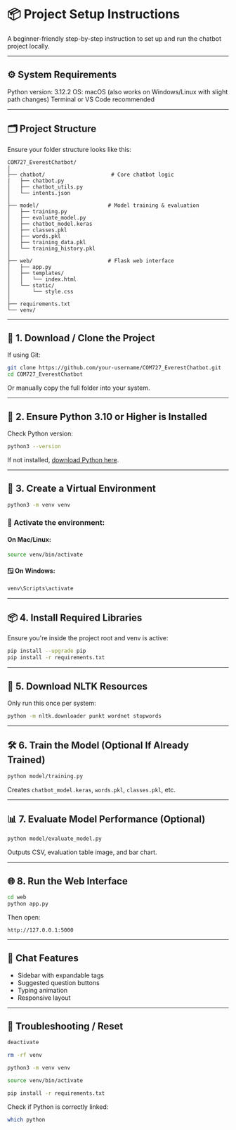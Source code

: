 
# 📦 Project Setup Instructions

A beginner-friendly step-by-step instruction to set up and run the chatbot project locally.

---

## ⚙️ System Requirements
Python version: 3.12.2
OS: macOS (also works on Windows/Linux with slight path changes)
Terminal or VS Code recommended

---

## 🗂 Project Structure
Ensure your folder structure looks like this:
```
COM727_EverestChatbot/
│
├── chatbot/                     # Core chatbot logic
|   ├── chatbot.py
│   ├── chatbot_utils.py
│   └── intents.json
│
├── model/                      # Model training & evaluation
│   ├── training.py
│   ├── evaluate_model.py
│   ├── chatbot_model.keras
│   ├── classes.pkl
│   ├── words.pkl
│   ├── training_data.pkl
│   └── training_history.pkl
│
├── web/                        # Flask web interface
│   ├── app.py
│   ├── templates/
│   │   └── index.html
│   └── static/
│       └── style.css
│
├── requirements.txt
└── venv/
```

---

## 📁 1. Download / Clone the Project

If using Git:

```bash
git clone https://github.com/your-username/COM727_EverestChatbot.git
cd COM727_EverestChatbot
```

Or manually copy the full folder into your system.

---

## 🐍 2. Ensure Python 3.10 or Higher is Installed

Check Python version:

```bash
python3 --version
```

If not installed, [download Python here](https://www.python.org/downloads/).

---

## 🧪 3. Create a Virtual Environment

```bash
python3 -m venv venv
```

### 🔹 Activate the environment:

#### On Mac/Linux:

```bash
source venv/bin/activate
```

#### 🪟 On Windows:

```bash
venv\Scripts\activate
```

---

## 📦 4. Install Required Libraries

Ensure you're inside the project root and venv is active:

```bash
pip install --upgrade pip
pip install -r requirements.txt
```

---

## 🧠 5. Download NLTK Resources

Only run this once per system:

```bash
python -m nltk.downloader punkt wordnet stopwords
```

---

## 🛠️ 6. Train the Model (Optional If Already Trained)

```bash
python model/training.py
```

Creates `chatbot_model.keras`, `words.pkl`, `classes.pkl`, etc.

---

## 📊 7. Evaluate Model Performance (Optional)

```bash
python model/evaluate_model.py
```

Outputs CSV, evaluation table image, and bar chart.

---

## 🌐 8. Run the Web Interface

```bash
cd web
python app.py
```

Then open:

```
http://127.0.0.1:5000
```

---

## 💬 Chat Features

- Sidebar with expandable tags
- Suggested question buttons
- Typing animation
- Responsive layout

---

## 🧹 Troubleshooting / Reset

```bash
deactivate

rm -rf venv

python3 -m venv venv

source venv/bin/activate

pip install -r requirements.txt
```

Check if Python is correctly linked:

```bash
which python
```

